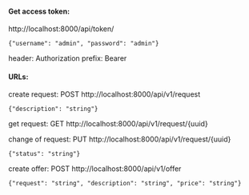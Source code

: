 #### Get access token:


http://localhost:8000/api/token/

`{"username": "admin", "password": "admin"}`

header: Authorization prefix: Bearer 

#### URLs:

create request: POST http://localhost:8000/api/v1/request

`{"description": "string"}`

get request: GET http://localhost:8000/api/v1/request/{uuid}

change of request: PUT http://localhost:8000/api/v1/request/{uuid}

`{"status": "string"}`

create offer: POST http://localhost:8000/api/v1/offer

`{"request": "string", "description": "string", "price": "string"}`